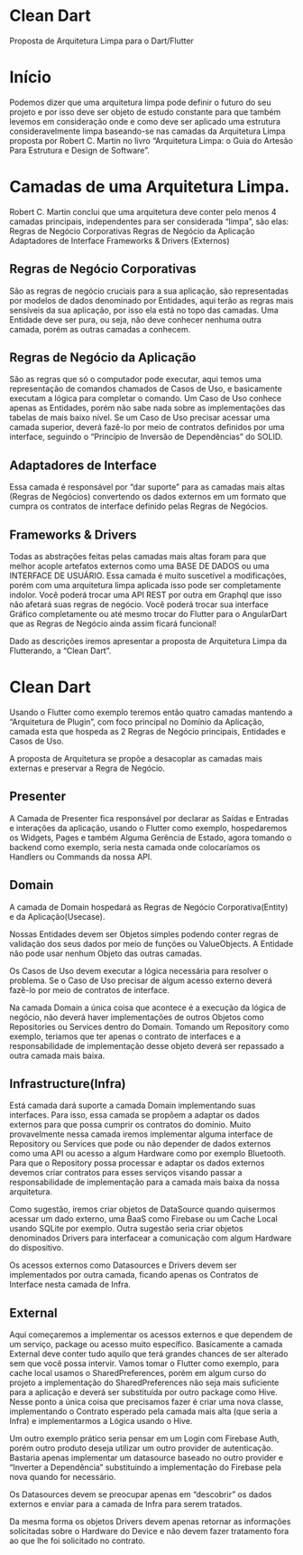 # Clean Dart
Proposta de Arquitetura Limpa para o Dart/Flutter

# Início

Podemos dizer que uma arquitetura limpa pode definir o futuro do seu projeto e por isso deve ser objeto de estudo constante para que também levemos em consideração onde e como deve ser aplicado uma estrutura consideravelmente limpa baseando-se nas camadas da Arquitetura Limpa proposta por Robert C. Martin no livro “Arquitetura Limpa: o Guia do Artesão Para Estrutura e Design de Software”.

# Camadas de uma Arquitetura Limpa.

Robert C. Martin conclui que uma arquitetura deve conter pelo menos 4 camadas principais, independentes para ser considerada “limpa”, são elas: 
Regras de Negócio Corporativas
Regras de Negócio da Aplicação
Adaptadores de Interface
Frameworks & Drivers (Externos)



## Regras de Negócio Corporativas

São as regras de negócio cruciais para a sua aplicação, são representadas por modelos de dados denominado por Entidades, aqui terão as regras mais sensíveis da sua aplicação, por isso ela está no topo das camadas. Uma Entidade deve ser pura, ou seja, não deve conhecer nenhuma outra camada, porém as outras camadas a conhecem.

## Regras de Negócio da Aplicação

São as regras que só o computador pode executar, aqui temos uma representação de comandos chamados de Casos de Uso, e basicamente executam a lógica para completar o comando. Um Caso de Uso conhece apenas as Entidades, porém não sabe nada sobre as implementações das tabelas de mais baixo nível. Se um Caso de Uso precisar acessar uma camada superior, deverá fazê-lo por meio de contratos definidos por uma interface, seguindo o “Princípio de Inversão de Dependências” do SOLID.

## Adaptadores de Interface

Essa camada é responsável por “dar suporte” para as camadas mais altas (Regras de Negócios) convertendo os dados externos em um formato que cumpra os contratos de interface definido pelas Regras de Negócios.


## Frameworks & Drivers

Todas as abstrações feitas pelas camadas mais altas foram para que melhor acople artefatos externos como uma BASE DE DADOS ou uma INTERFACE DE USUÁRIO.
Essa camada é muito suscetível a modificações, porém com uma arquitetura limpa aplicada isso pode ser completamente indolor. Você poderá trocar uma API REST por outra em Graphql que isso não afetará suas regras de negócio. Você poderá trocar sua interface Gráfico completamente ou até mesmo trocar do Flutter para o AngularDart que as Regras de Negócio ainda assim ficará funcional!

Dado as descrições iremos apresentar a proposta de Arquitetura Limpa da Flutterando, a “Clean Dart”.
































# Clean Dart


Usando o Flutter como exemplo teremos então quatro camadas mantendo a “Arquitetura de Plugin”, com foco principal no Domínio da Aplicação, camada esta que hospeda as 2 Regras de Negócio principais, Entidades e Casos de Uso.

A proposta de Arquitetura se propõe a desacoplar as camadas mais externas e preservar a Regra de Negócio.


## Presenter

A Camada de Presenter fica responsável por declarar as Saídas e Entradas e interações da aplicação, usando o Flutter como exemplo, hospedaremos os Widgets, Pages e também Alguma Gerência de Estado, agora tomando o backend como exemplo, seria nesta camada onde colocaríamos os Handlers ou Commands da nossa API.

## Domain

A camada de Domain hospedará as Regras de Negócio Corporativa(Entity) e da Aplicação(Usecase).

Nossas Entidades devem ser Objetos simples podendo conter regras de validação dos seus dados por meio de funções ou ValueObjects. A Entidade não pode usar nenhum Objeto das outras camadas.

Os Casos de Uso devem executar a lógica necessária para resolver o problema. Se o Caso de Uso precisar de algum acesso externo deverá fazê-lo por meio de contratos de interface.

Na camada Domain a única coisa que acontece é a execução da lógica de negócio, não deverá haver implementações de outros Objetos como Repositories ou Services dentro do Domain. Tomando um Repository como exemplo, teriamos que ter apenas o contrato de interfaces e a responsabilidade de implementação desse objeto deverá ser repassado a outra camada mais baixa.

## Infrastructure(Infra)

Está camada dará suporte a camada Domain implementando suas interfaces. Para isso, essa camada se propõem a adaptar os dados externos para que possa cumprir os contratos do domínio.
Muito provavelmente nessa camada iremos implementar alguma interface de Repository ou Services que pode ou não depender de dados externos como uma API ou acesso a algum Hardware como por exemplo Bluetooth. Para que o Repository possa processar e adaptar os dados externos devemos criar contratos para esses serviços visando passar a responsabilidade de implementação para a camada mais baixa da nossa arquitetura.

Como sugestão, iremos criar objetos de DataSource quando quisermos acessar um dado externo, uma BaaS como Firebase ou um Cache Local usando SQLite por exemplo.
Outra sugestão seria criar objetos denominados Drivers para interfacear a comunicação com algum Hardware do dispositivo.

Os acessos externos como Datasources e Drivers devem ser implementados por outra camada, ficando apenas os Contratos de Interface nesta camada de Infra.

## External

Aqui começaremos a implementar os acessos externos e que dependem de um serviço, package ou acesso muito específico.
Basicamente a camada External deve conter tudo aquilo que terá grandes chances de ser alterado sem que você possa intervir.
Vamos tomar o Flutter como exemplo, para cache local usamos o SharedPreferences, porém em algum curso do projeto a implementação do SharedPreferences não seja mais suficiente para a aplicação e deverá ser substituída por outro package como Hive. Nesse ponto a única coisa que precisamos fazer é criar uma nova classe, implementando o Contrato esperado pela camada mais alta (que seria a Infra) e implementarmos a Lógica usando o Hive.

Um outro exemplo prático seria pensar em um Login com Firebase Auth, porém outro produto deseja utilizar um outro provider de autenticação. Bastaria apenas implementar um datasource baseado no outro provider e “Inverter a Dependência” substituindo a implementação do Firebase pela nova quando for necessário.

Os Datasources devem se preocupar apenas em “descobrir” os dados externos e enviar para a camada de Infra para serem tratados.

Da mesma forma os objetos Drivers devem apenas retornar as informações solicitadas sobre o Hardware do Device e não devem fazer tratamento fora ao que lhe foi solicitado no contrato.
